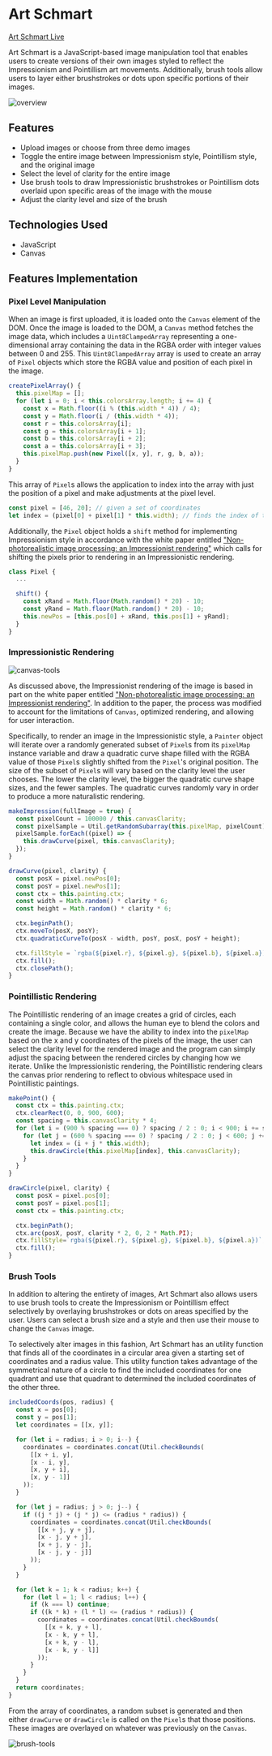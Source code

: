 # Art Schmart

[Art Schmart Live](http://amytfang.me/ArtSchmart/)

Art Schmart is a JavaScript-based image manipulation tool that enables users to create versions of their own images styled to reflect the Impressionism and Pointillism art movements.  Additionally, brush tools allow users to layer either brushstrokes or dots upon specific portions of their images.

![overview](images/overview.png)

## Features

* Upload images or choose from three demo images
* Toggle the entire image between Impressionism style, Pointillism style, and the original image
* Select the level of clarity for the entire image
* Use brush tools to draw Impressionistic brushstrokes or Pointillism dots overlaid upon specific areas of the image with the mouse
* Adjust the clarity level and size of the brush

## Technologies Used

* JavaScript
* Canvas

## Features Implementation

### Pixel Level Manipulation

When an image is first uploaded, it is loaded onto the `Canvas` element of the DOM.  Once the image is loaded to the DOM, a `Canvas` method fetches the image data, which includes a `Uint8ClampedArray` representing a one-dimensional array containing the data in the RGBA order with integer values between 0 and 255.  This `Uint8ClampedArray` array is used to create an array of `Pixel` objects which store the RGBA value and position of each pixel in the image.  

```javascript
createPixelArray() {
  this.pixelMap = [];
  for (let i = 0; i < this.colorsArray.length; i += 4) {
    const x = Math.floor((i % (this.width * 4)) / 4);
    const y = Math.floor(i / (this.width * 4));
    const r = this.colorsArray[i];
    const g = this.colorsArray[i + 1];
    const b = this.colorsArray[i + 2];
    const a = this.colorsArray[i + 3];
    this.pixelMap.push(new Pixel([x, y], r, g, b, a));
  }
}
```

This array of `Pixel`s allows the application to index into the array with just the position of a pixel and make adjustments at the pixel level.  

```javascript
const pixel = [46, 20]; // given a set of coordinates
let index = (pixel[0] + pixel[1] * this.width); // finds the index of the coordinates in the pixelMap
```

Additionally, the `Pixel` object holds a `shift` method for implementing Impressionism style in accordance with the white paper entitled ["Non-photorealistic image processing: an Impressionist rendering"](https://arxiv.org/pdf/0911.4874.pdf) which calls for shifting the pixels prior to rendering in an Impressionistic rendering.  

```javascript
class Pixel {
  ...

  shift() {
    const xRand = Math.floor(Math.random() * 20) - 10;
    const yRand = Math.floor(Math.random() * 20) - 10;
    this.newPos = [this.pos[0] + xRand, this.pos[1] + yRand];
  }
}
```

### Impressionistic Rendering

![canvas-tools](images/canvas-tools.gif)

As discussed above, the Impressionist rendering of the image is based in part on the white paper entitled ["Non-photorealistic image processing: an Impressionist rendering"](https://arxiv.org/pdf/0911.4874.pdf).  In addition to the paper, the process was modified to account for the limitations of `Canvas`, optimized rendering, and allowing for user interaction.

Specifically, to render an image in the Impressionistic style, a `Painter` object will iterate over a randomly generated subset of `Pixel`s from its `pixelMap` instance variable and draw a quadratic curve shape filled with the RGBA value of those `Pixel`s slightly shifted from the `Pixel`'s original position.  The size of the subset of `Pixel`s will vary based on the clarity level the user chooses.  The lower the clarity level, the bigger the quadratic curve shape sizes, and the fewer samples.  The quadratic curves randomly vary in order to produce a more naturalistic rendering.

```javascript
makeImpression(fullImage = true) {
  const pixelCount = 100000 / this.canvasClarity;
  const pixelSample = Util.getRandomSubarray(this.pixelMap, pixelCount);
  pixelSample.forEach((pixel) => {
    this.drawCurve(pixel, this.canvasClarity);
  });
}

drawCurve(pixel, clarity) {
  const posX = pixel.newPos[0];
  const posY = pixel.newPos[1];
  const ctx = this.painting.ctx;
  const width = Math.random() * clarity * 6;
  const height = Math.random() * clarity * 6;

  ctx.beginPath();
  ctx.moveTo(posX, posY);
  ctx.quadraticCurveTo(posX - width, posY, posX, posY + height);

  ctx.fillStyle = `rgba(${pixel.r}, ${pixel.g}, ${pixel.b}, ${pixel.a})`;
  ctx.fill();
  ctx.closePath();
}
```

### Pointillistic Rendering

The Pointillistic rendering of an image creates a grid of circles, each containing a single color, and allows the human eye to blend the colors and create the image.  Because we have the ability to index into the `pixelMap` based on the x and y coordinates of the pixels of the image, the user can select the clarity level for the rendered image and the program can simply adjust the spacing between the rendered circles by changing how we iterate.  Unlike the Impressionistic rendering, the Pointillistic rendering clears the canvas prior rendering to reflect to obvious whitespace used in Pointillistic paintings.

```javascript
makePoint() {
  const ctx = this.painting.ctx;
  ctx.clearRect(0, 0, 900, 600);
  const spacing = this.canvasClarity * 4;
  for (let i = (900 % spacing === 0) ? spacing / 2 : 0; i < 900; i += spacing) {
    for (let j = (600 % spacing === 0) ? spacing / 2 : 0; j < 600; j += spacing) {
      let index = (i + j * this.width);
      this.drawCircle(this.pixelMap[index], this.canvasClarity);
    }
  }
}

drawCircle(pixel, clarity) {
  const posX = pixel.pos[0];
  const posY = pixel.pos[1];
  const ctx = this.painting.ctx;

  ctx.beginPath();
  ctx.arc(posX, posY, clarity * 2, 0, 2 * Math.PI);
  ctx.fillStyle=`rgba(${pixel.r}, ${pixel.g}, ${pixel.b}, ${pixel.a})`;
  ctx.fill();
}
```

### Brush Tools

In addition to altering the entirety of images, Art Schmart also allows users to use brush tools to create the Impressionism or Pointillism effect selectively by overlaying brushstrokes or dots on areas specified by the user. Users can select a brush size and a style and then use their mouse to change the `Canvas` image.  

To selectively alter images in this fashion, Art Schmart has an utility function that finds all of the coordinates in a circular area given a starting set of coordinates and a radius value.  This utility function takes advantage of the symmetrical nature of a circle to find the included coordinates for one quadrant and use that quadrant to determined the included coordinates of the other three.  

```javascript
includedCoords(pos, radius) {
  const x = pos[0];
  const y = pos[1];
  let coordinates = [[x, y]];

  for (let i = radius; i > 0; i--) {
    coordinates = coordinates.concat(Util.checkBounds(
      [[x + i, y],
      [x - i, y],
      [x, y + i],
      [x, y - 1]]
    ));
  }

  for (let j = radius; j > 0; j--) {
    if ((j * j) + (j * j) <= (radius * radius)) {
      coordinates = coordinates.concat(Util.checkBounds(
        [[x + j, y + j],
        [x - j, y + j],
        [x + j, y - j],
        [x - j, y - j]]
      ));
    }
  }

  for (let k = 1; k < radius; k++) {
    for (let l = 1; l < radius; l++) {
      if (k === l) continue;
      if ((k * k) + (l * l) <= (radius * radius)) {
        coordinates = coordinates.concat(Util.checkBounds(
          [[x + k, y + l],
          [x - k, y + l],
          [x + k, y - l],
          [x - k, y - l]]
        ));
      }
    }
  }
  return coordinates;
}
```

From the array of coordinates, a random subset is generated and then either `drawCurve` or `drawCircle` is called on the `Pixel`s that those positions.  These images are overlayed on whatever was previously on the `Canvas`.

![brush-tools](images/brush-tools.gif)  
